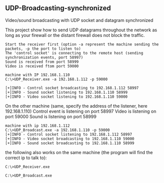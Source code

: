 ## UDP-Broadcasting-synchronized
Video/sound broadcasting with UDP socket and datagram synchronized

This project show how to send UDP datagrams throughout the network as long as your firewall or the distant firewall
does not block the traffic. 
```
Start the receiver first (option -a represent the machine sending the packets, -p the port to listen to) 
The 'control socket' is connecting to the remote host (sending synchronization events, port 58997)
Sound is received from port 58999 
Video is received ftom port 59000 

machine with IP 192.168.1.110
C:\>UDP_Receiver.exe -a 192.168.1.112 -p 59000

[+]INFO - Control socket broadcasting to 192.168.1.112 58997 
[+]INFO - Sound socket listening to 192.168.1.110 58999 
[+]INFO - Video socket listening to 192.168.1.110 59000 
```
On the other machine (same, specify the address of the listener, here 192.168.1.110)
Control event is listening on port 58997
Video is listening on port 59000
Sound is listening on port 58999
```
machine with ip 192.168.1.112
C:\>UDP_Broadcast.exe -a 192.168.1.110 -p 59000
[+]INFO - Control socket listening to 192.168.1.112 58997 
[+]INFO - Video socket broadcasting to 192.168.1.110 59000 
[+]INFO - Sound socket broadcasting to 192.168.1.110 58999 

```

the following also works on the same machine (the program will find the correct ip to talk to):
```
C:\>UDP_Receiver.exe
```
```
C:\>UDP_Broadcast.exe
```
